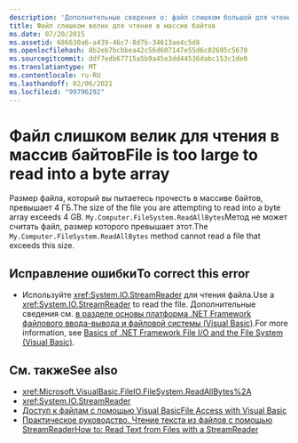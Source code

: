 ```yaml
---
description: 'Дополнительные сведения о: файл слишком большой для чтения в массив байтов'
title: Файл слишком велик для чтения в массив байтов
ms.date: 07/20/2015
ms.assetid: 686630a6-a439-46c7-8d7b-34613ae4c5d8
ms.openlocfilehash: 8b2eb7bcbbea42c56d607147e55d6c02695c5670
ms.sourcegitcommit: ddf7edb67715a5b9a45e3dd44536dabc153c1de0
ms.translationtype: MT
ms.contentlocale: ru-RU
ms.lasthandoff: 02/06/2021
ms.locfileid: "99796292"
---
```

# <a name="file-is-too-large-to-read-into-a-byte-array"></a><span data-ttu-id="0aac4-103">Файл слишком велик для чтения в массив байтов</span><span class="sxs-lookup"><span data-stu-id="0aac4-103">File is too large to read into a byte array</span></span>

<span data-ttu-id="0aac4-104">Размер файла, который вы пытаетесь прочесть в массиве байтов, превышает 4 ГБ.</span><span class="sxs-lookup"><span data-stu-id="0aac4-104">The size of the file you are attempting to read into a byte array exceeds 4 GB.</span></span> <span data-ttu-id="0aac4-105">`My.Computer.FileSystem.ReadAllBytes`Метод не может считать файл, размер которого превышает этот.</span><span class="sxs-lookup"><span data-stu-id="0aac4-105">The `My.Computer.FileSystem.ReadAllBytes` method cannot read a file that exceeds this size.</span></span>  
  
## <a name="to-correct-this-error"></a><span data-ttu-id="0aac4-106">Исправление ошибки</span><span class="sxs-lookup"><span data-stu-id="0aac4-106">To correct this error</span></span>  
  
- <span data-ttu-id="0aac4-107">Используйте <xref:System.IO.StreamReader> для чтения файла.</span><span class="sxs-lookup"><span data-stu-id="0aac4-107">Use a <xref:System.IO.StreamReader> to read the file.</span></span> <span data-ttu-id="0aac4-108">Дополнительные сведения см. [в разделе основы платформа .NET Framework файлового ввода-вывода и файловой системы (Visual Basic)](../../developing-apps/programming/drives-directories-files/basics-of-net-framework-file-io-and-the-file-system.md).</span><span class="sxs-lookup"><span data-stu-id="0aac4-108">For more information, see [Basics of .NET Framework File I/O and the File System (Visual Basic)](../../developing-apps/programming/drives-directories-files/basics-of-net-framework-file-io-and-the-file-system.md).</span></span>  
  
## <a name="see-also"></a><span data-ttu-id="0aac4-109">См. также</span><span class="sxs-lookup"><span data-stu-id="0aac4-109">See also</span></span>

- <xref:Microsoft.VisualBasic.FileIO.FileSystem.ReadAllBytes%2A>
- <xref:System.IO.StreamReader>
- [<span data-ttu-id="0aac4-110">Доступ к файлам с помощью Visual Basic</span><span class="sxs-lookup"><span data-stu-id="0aac4-110">File Access with Visual Basic</span></span>](../../developing-apps/programming/drives-directories-files/file-access.md)
- [<span data-ttu-id="0aac4-111">Практическое руководство. Чтение текста из файлов с помощью StreamReader</span><span class="sxs-lookup"><span data-stu-id="0aac4-111">How to: Read Text from Files with a StreamReader</span></span>](../../developing-apps/programming/drives-directories-files/how-to-read-text-from-files-with-a-streamreader.md)
